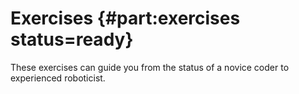# Exercises {#part:exercises status=ready}

These exercises can guide you from the status of a novice coder to experienced roboticist.
